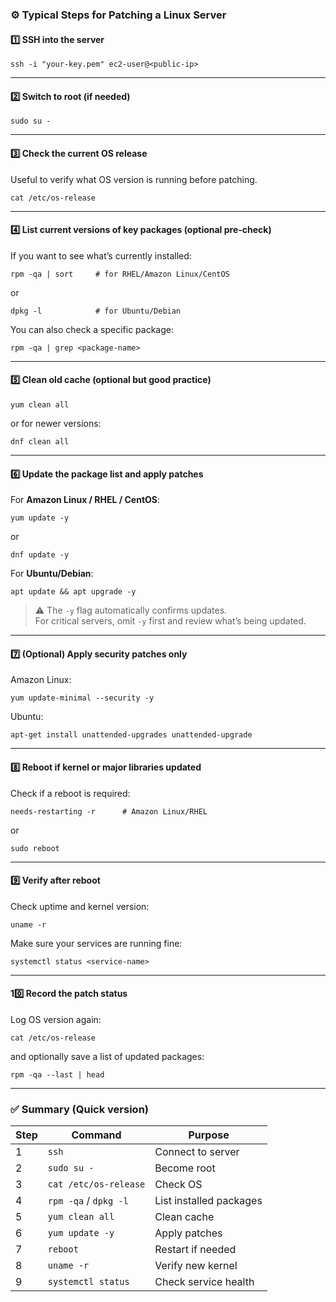 ### ⚙️ **Typical Steps for Patching a Linux Server**

#### **1️⃣ SSH into the server**

`ssh -i "your-key.pem" ec2-user@<public-ip>`

---

#### **2️⃣ Switch to root (if needed)**

`sudo su -`

---

#### **3️⃣ Check the current OS release**

Useful to verify what OS version is running before patching.

`cat /etc/os-release`

---

#### **4️⃣ List current versions of key packages (optional pre-check)**

If you want to see what’s currently installed:

`rpm -qa | sort     # for RHEL/Amazon Linux/CentOS`

or

`dpkg -l            # for Ubuntu/Debian`

You can also check a specific package:

`rpm -qa | grep <package-name>`

---

#### **5️⃣ Clean old cache (optional but good practice)**

`yum clean all`

or for newer versions:

`dnf clean all`

---

#### **6️⃣ Update the package list and apply patches**

For **Amazon Linux / RHEL / CentOS**:

`yum update -y`

or

`dnf update -y`

For **Ubuntu/Debian**:

`apt update && apt upgrade -y`

> ⚠️ The `-y` flag automatically confirms updates.  
> For critical servers, omit `-y` first and review what’s being updated.

---

#### **7️⃣ (Optional) Apply security patches only**

Amazon Linux:

`yum update-minimal --security -y`

Ubuntu:

`apt-get install unattended-upgrades unattended-upgrade`

---

#### **8️⃣ Reboot if kernel or major libraries updated**

Check if a reboot is required:

`needs-restarting -r      # Amazon Linux/RHEL`

or

`sudo reboot`

---

#### **9️⃣ Verify after reboot**

Check uptime and kernel version:

`uname -r`

Make sure your services are running fine:

`systemctl status <service-name>`

---

#### **10️⃣ Record the patch status**

Log OS version again:

`cat /etc/os-release`

and optionally save a list of updated packages:

`rpm -qa --last | head`

---

### ✅ **Summary (Quick version)**

|Step|Command|Purpose|
|---|---|---|
|1|`ssh`|Connect to server|
|2|`sudo su -`|Become root|
|3|`cat /etc/os-release`|Check OS|
|4|`rpm -qa` / `dpkg -l`|List installed packages|
|5|`yum clean all`|Clean cache|
|6|`yum update -y`|Apply patches|
|7|`reboot`|Restart if needed|
|8|`uname -r`|Verify new kernel|
|9|`systemctl status`|Check service health|